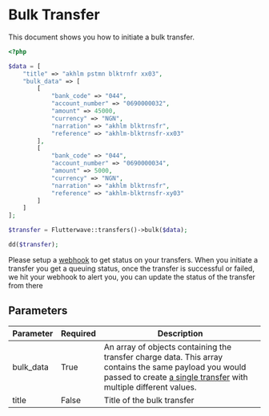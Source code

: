 # Bulk Transfer

This document shows you how to initiate a bulk transfer.

```php
<?php

$data = [
    "title" => "akhlm pstmn blktrnfr xx03",
    "bulk_data" => [
        [
            "bank_code" => "044",
            "account_number" => "0690000032",
            "amount" => 45000,
            "currency" => "NGN",
            "narration" => "akhlm blktrnsfr",
            "reference" => "akhlm-blktrnsfr-xx03"
        ],
        [
            "bank_code" => "044",
            "account_number" => "0690000034",
            "amount" => 5000,
            "currency" => "NGN",
            "narration" => "akhlm blktrnsfr",
            "reference" => "akhlm-blktrnsfr-xy03"
        ]
    ]
];

$transfer = Flutterwave::transfers()->bulk($data);

dd($transfer);
```

Please setup a [webhook](/verification/webhooks) to get status on your transfers. When you initiate a transfer you get a queuing status, once the transfer is successful or failed, we hit your webhook to alert you, you can update the status of the transfer from there

## Parameters

| Parameter | Required | Description                                                                                                                                                                                                 |
| --------- | -------- | ----------------------------------------------------------------------------------------------------------------------------------------------------------------------------------------------------------- |
| bulk_data | True     | An array of objects containing the transfer charge data. This array contains the same payload you would passed to create [a single transfer](/transfers/initiate-transfers) with multiple different values. |
| title     | False     | Title of the bulk transfer                                                                                                                                                                                  |
